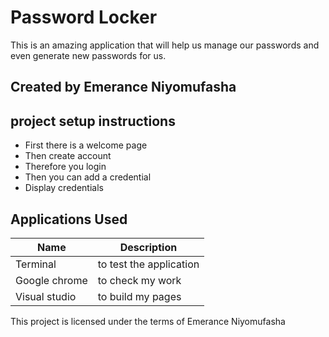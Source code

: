 # Password Locker

 This is an amazing application that will help us manage our passwords 
 and even generate new passwords for us.

## Created by Emerance Niyomufasha

## project setup instructions

 - First there is a welcome page
 - Then create account
 - Therefore you login
 - Then you can add a credential
 - Display credentials

## Applications Used

| Name          | Description                         |
|---------------|-------------------------------------|
| Terminal      | to test the application             |
| Google chrome | to check my work                    |
| Visual studio | to build my pages                   |

This project is licensed under the terms of Emerance Niyomufasha
